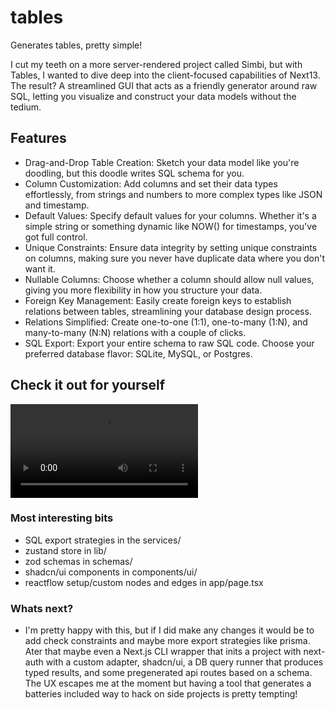 # tables

Generates tables, pretty simple!

I cut my teeth on a more server-rendered project called Simbi, but with Tables, I wanted to dive deep into the client-focused capabilities of Next13. The result? A streamlined GUI that acts as a friendly generator around raw SQL, letting you visualize and construct your data models without the tedium.

## Features

- Drag-and-Drop Table Creation: Sketch your data model like you're doodling, but this doodle writes SQL schema for you.
- Column Customization: Add columns and set their data types effortlessly, from strings and numbers to more complex types like JSON and timestamp.
- Default Values: Specify default values for your columns. Whether it's a simple string or something dynamic like NOW() for timestamps, you've got full control.
- Unique Constraints: Ensure data integrity by setting unique constraints on columns, making sure you never have duplicate data where you don't want it.
- Nullable Columns: Choose whether a column should allow null values, giving you more flexibility in how you structure your data.
- Foreign Key Management: Easily create foreign keys to establish relations between tables, streamlining your database design process.
- Relations Simplified: Create one-to-one (1:1), one-to-many (1:N), and many-to-many (N:N) relations with a couple of clicks.
- SQL Export: Export your entire schema to raw SQL code. Choose your preferred database flavor: SQLite, MySQL, or Postgres.

## Check it out for yourself

<video src="assets/videos/demo.mp4" controls="controls" style="max-width: 100%;">
   Your browser does not support the video tag.
</video>

### Most interesting bits

- SQL export strategies in the services/
- zustand store in lib/
- zod schemas in schemas/
- shadcn/ui components in components/ui/
- reactflow setup/custom nodes and edges in app/page.tsx

### Whats next?

- I'm pretty happy with this, but if I did make any changes it would be to add check constraints and maybe more export strategies like prisma. Ater that maybe even a Next.js CLI wrapper that inits a project with next-auth with a custom adapter, shadcn/ui, a DB query runner that produces typed results, and some pregenerated api routes based on a schema. The UX escapes me at the moment but having a tool that generates a batteries included way to hack on side projects is pretty tempting!
